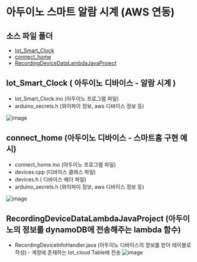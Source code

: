 # 아두이노 스마트 알람 시계 (AWS 연동)








## 소스 파일 폴더
 - [Iot_Smart_Clock](#Iot_Smart_Clock)
 - [connect_home](#connect_home)
 - [RecordingDeviceDataLambdaJavaProject](#RecordingDeviceDataLambdaJavaProject)
 
 
 ## Iot_Smart_Clock ( 아두이노 디바이스 - 알람 시계 )
  - Iot_Smart_Clock.ino (아두이노 프로그램 파일)
  - arduino_secrets.h (와이파이 정보, aws 디바이스 정보 등)
  
![image](https://user-images.githubusercontent.com/56541313/205848769-183c87d9-50bc-47ca-ac8b-356284157ca4.png)

  
  
  
  
  
  
  
  ## connect_home (아두이노 디바이스 - 스마트홈 구현 예시)
   - connect_home.ino (아두이노 프로그램 파일)
   - devices.cpp (디바이스 클래스 파일)
   - devices.h ( 디바이스 헤더 파일)
   - arduino_secrets.h (와이파이 정보, aws 디바이스 정보 등)

![image](https://user-images.githubusercontent.com/56541313/205848825-a53651ff-158f-42cf-ac83-719e5a53eb59.png)



## RecordingDeviceDataLambdaJavaProject (아두이노의 정보를 dynamoDB에 전송해주는 lambda 함수)
 - RecordingDeviceInfoHandler.java (아두이노 디바이스의 정보를 받아 테이블로 작성) -
 계정에 존재하는 Iot_cloud Table에 전송
 ![image](https://user-images.githubusercontent.com/56541313/205850596-685aa827-e5fe-4ed8-ac02-b6c7ea3a4bdd.png)
